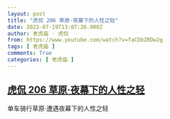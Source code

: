 ```yaml
---
layout: post
title: "虎侃 206 草原·夜幕下的人性之轻"
date: 2022-07-19T13:07:26.000Z
author: 老虎庙 · 虎侃
from: https://www.youtube.com/watch?v=faCDbZRDw2g
tags: [ 老虎庙 ]
comments: True
categories: [ 老虎庙 ]
---
```

<!--1658236046000-->
[虎侃 206 草原·夜幕下的人性之轻](https://www.youtube.com/watch?v=faCDbZRDw2g)
------

<div>
单车骑行草原·遭遇夜幕下的人性之轻
</div>
